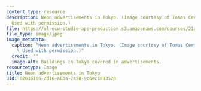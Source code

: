 ```yaml
---
content_type: resource
description: Neon advertisements in Tokyo. (Image courtesy of Tomas Cermak and stock.XCHNG.
  Used with permission.)
file: https://ol-ocw-studio-app-production.s3.amazonaws.com/courses/21a-336-marketing-microchips-and-mcdonalds-debating-globalization-spring-2004/826361662d16a8ba7a989c6ec1883528_21a-336s04.jpg
file_type: image/jpeg
image_metadata:
  caption: "Neon advertisements in Tokyo. (Image courtesy of Tomas Cermak and\_[stock.XCHNG](http://www.sxc.hu/).\
    \ Used with permission.)"
  credit: ''
  image-alt: Buildings in Tokyo covered in advertisements.
resourcetype: Image
title: Neon advertisements in Tokyo
uid: 82636166-2d16-a8ba-7a98-9c6ec1883528
---
```

